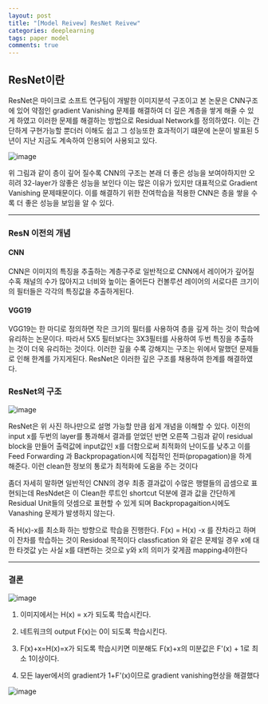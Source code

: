 ```yaml
---
layout: post
title: "[Model Reivew] ResNet Reivew"
categories: deeplearning
tags: paper model
comments: true
---
```



## ResNet이란

ResNet은 마이크로 소프트 연구팀이 개발한 이미지분석 구조이고 본 논문은 CNN구조에 있어 약점인
gradient Vanishing 문제를 해결하여 더 깊은 계층을 쌓게 해줄 수 있게 하였고
이러한 문제를 해결하는 방법으로 Residual Network를 정의하였다. 이는 간단하게 구현가능할 뿐더러 이해도 쉽고 그 성능또한
효과적이기 떄문에 논문이 발표된 5년이 지난 지금도 계속하여 인용되어 사용되고 있다.

![image](https://user-images.githubusercontent.com/65720894/123579839-a1796d80-d813-11eb-9cbb-1ca5c4617fb5.png)

위 그림과 같이 층이 깊어 질수록 CNN의 구조는 본래 더 좋은 성능을 보여야하지만 오히려 32-layer가 않좋은 성능을 보인다 이는 많은
이유가 있지만 대표적으로 Gradient Vanishing 문제때문이다. 이를 해결하기 위한 잔여학습을 적용한 CNN은 층을 쌓을 수록 더 좋은
성능을 보임을 알 수 있다.

--------------------

### ResN 이전의 개념

#### CNN

CNN은 이미지의 특징을 추출하는 계층구주로 일반적으로 CNN에서 레이어가 깊어질 수혹 채널의 수가 많아지고 너비와 높이는 줄어든다
컨볼루션 레이어의 서로다른 크기이의 필터들은 각각의 특징값을 추출하게된다.


#### VGG19
VGG19는 한 마디로 정의하면 작은 크기의 필터를 사용하여 층을 깊게 하는 것이 학습에 유리하는 논문이다. 따라서 5X5 필터보다는
3X3필터를 사용하여 두번 특징을 추출하는 것이 더욱 유리하는 것이다. 이러한 깊을 수록 강해지는 구조는 위에서 말했던 문제들로 인해 
한계를 가지게된다. ResNet은 이러한 깊은 구조를 채용하여 한계를 해결하였다.


### ResNet의 구조

![image](https://user-images.githubusercontent.com/65720894/123580758-6aa45700-d815-11eb-93c7-557b0cb8d86c.png)

ResNet은 위 사진 하나만으로 설명 가능할 만큼 쉽게 개념을 이해할 수 있다. 이전의 input x를 두번의 layer를 통과해서 결과를
얻었던 반면 오른쪽 그림과 같이 residual block을 만들어 출력값에 input값인 x를 더함으로써 최적화의 난이도를 낮추고 이를 Feed Forwarding 과 
Backpropagation시에 직접적인 전파(propagation)을 하게 해준다. 이런 clean한 정보의 통로가 최적화에 도움을 주는 것이다


좀더 자세히 말하면 일반적인 CNN의 경우 최종 결과값이 수많은 행렬들의 곱셈으로 표현되는데 ResNdet은 이 Clean한 루트인 shortcut
덕분에 결과 값을 간단하게 Residual Unit들의 덧셈으로 표현할 수 있게 되며 Backpropagaition시에도  Vanashing 문제가 
발생하지 않는다.

즉 H(x)-x를 최소화 하는 방향으로 학습을 진행한다. F(x) = H(x) -x 를 잔차라고 하며 이 잔차를 학습하는 것이 Residoal 목적이다 classfication
와 같은 문제일 경우 x에 대한 타겟값 y는 사실 x를 대변하는 것으로 y와 x의 의미가 갗게끔 mappingㅙ야한다

----

### 결론

![image](https://user-images.githubusercontent.com/65720894/123582822-742fbe00-d819-11eb-963f-964ceeaa1fde.png)


1. 이미지에서는 H(x) = x가 되도록 학습시킨다.

2. 네트워크의 output F(x)는 0이 되도록 학습시킨다.

3. F(x)+x=H(x)=x가 되도록 학습시키면 미분해도 F(x)+x의 미분값은 F'(x) + 1로 최소 1이상이다.

4. 모든 layer에서의 gradient가 1+F'(x)이므로 gradient vanishing현상을 해결했다




![image](https://user-images.githubusercontent.com/65720894/123582833-7a259f00-d819-11eb-8ddd-f754c9e30194.png)



